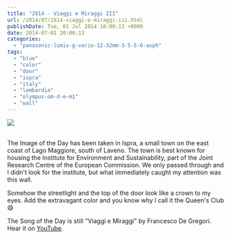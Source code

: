 ```yaml
---
title: "2814 - Viaggi e Miraggi III"
url: /2014/07/2814-viaggi-e-miraggi-iii.html
publishDate: Tue, 01 Jul 2014 18:00:13 +0000
date: 2014-07-01 20:00:13
categories: 
  - "panasonic-lumix-g-vario-12-32mm-3-5-5-6-asph"
tags: 
  - "blue"
  - "color"
  - "door"
  - "ispra"
  - "italy"
  - "lombardia"
  - "olympus-om-d-e-m1"
  - "wall"
---
```

<div class="container">
<div class="center"><a target="_blank" href="https://d25zfm9zpd7gm5.cloudfront.net/1200x1200/2014/20140615_124240_lr.jpg"><img src="https://d25zfm9zpd7gm5.cloudfront.net/0600x0600/2014/20140615_124240_lr.jpg" /></a></div>
</div>
<br />

The Image of the Day has been taken in Ispra, a small town on the east coast of Lago Maggiore, south of Laveno. The town is best known for housing the Institute for Environment and Sustainability, part of the Joint Research Centre of the European Commission. We only passed through and I didn't look for the institute, but what immediately caught my attention was this wall.

Somehow the streetlight and the top of the door look like a crown to my eyes. Add the extravagant color and you know why I call it the Queen's Club 😄

The Song of the Day is still "Viaggi e Miraggi" by Francesco De Gregori. Hear it on <a href="https://www.youtube.com/watch?v=R2oH5tvaWfo" target="_blank">YouTube</a>.
